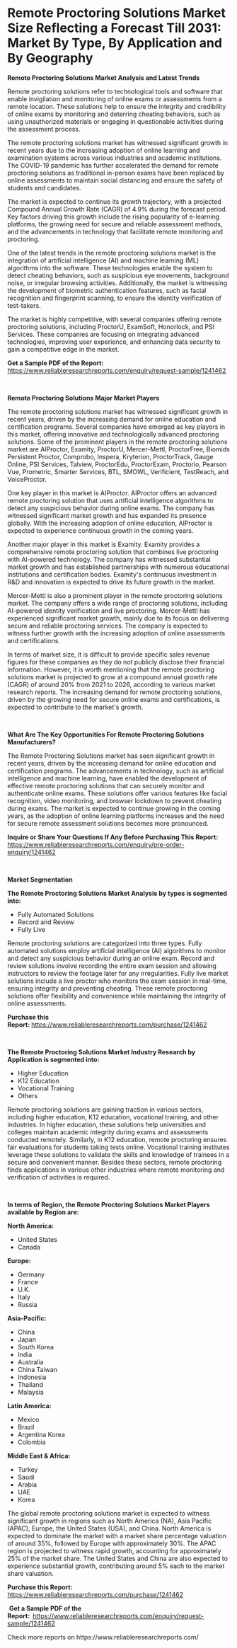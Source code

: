 <p><h1>Remote Proctoring Solutions Market Size Reflecting a Forecast Till 2031: Market By Type, By Application and By Geography</h1></p><p><strong>Remote Proctoring Solutions Market Analysis and Latest Trends</strong></p>
<p><p>Remote proctoring solutions refer to technological tools and software that enable invigilation and monitoring of online exams or assessments from a remote location. These solutions help to ensure the integrity and credibility of online exams by monitoring and deterring cheating behaviors, such as using unauthorized materials or engaging in questionable activities during the assessment process.</p><p>The remote proctoring solutions market has witnessed significant growth in recent years due to the increasing adoption of online learning and examination systems across various industries and academic institutions. The COVID-19 pandemic has further accelerated the demand for remote proctoring solutions as traditional in-person exams have been replaced by online assessments to maintain social distancing and ensure the safety of students and candidates.</p><p>The market is expected to continue its growth trajectory, with a projected Compound Annual Growth Rate (CAGR) of 4.9% during the forecast period. Key factors driving this growth include the rising popularity of e-learning platforms, the growing need for secure and reliable assessment methods, and the advancements in technology that facilitate remote monitoring and proctoring.</p><p>One of the latest trends in the remote proctoring solutions market is the integration of artificial intelligence (AI) and machine learning (ML) algorithms into the software. These technologies enable the system to detect cheating behaviors, such as suspicious eye movements, background noise, or irregular browsing activities. Additionally, the market is witnessing the development of biometric authentication features, such as facial recognition and fingerprint scanning, to ensure the identity verification of test-takers.</p><p>The market is highly competitive, with several companies offering remote proctoring solutions, including ProctorU, ExamSoft, Honorlock, and PSI Services. These companies are focusing on integrating advanced technologies, improving user experience, and enhancing data security to gain a competitive edge in the market.</p></p>
<p><strong>Get a Sample PDF of the Report:&nbsp;</strong> <a href="https://www.reliableresearchreports.com/enquiry/request-sample/1241462">https://www.reliableresearchreports.com/enquiry/request-sample/1241462</a></p>
<p>&nbsp;</p>
<p><strong>Remote Proctoring Solutions Major Market Players</strong></p>
<p><p>The remote proctoring solutions market has witnessed significant growth in recent years, driven by the increasing demand for online education and certification programs. Several companies have emerged as key players in this market, offering innovative and technologically advanced proctoring solutions. Some of the prominent players in the remote proctoring solutions market are AIProctor, Examity, ProctorU, Mercer-Mettl, ProctorFree, Biomids Persistent Proctor, Comprobo, Inspera, Kryterion, ProctorTrack, Gauge Online, PSI Services, Talview, ProctorEdu, ProctorExam, Proctorio, Pearson Vue, Prometric, Smarter Services, BTL, SMOWL, Verificient, TestReach, and VoiceProctor.</p><p>One key player in this market is AIProctor. AIProctor offers an advanced remote proctoring solution that uses artificial intelligence algorithms to detect any suspicious behavior during online exams. The company has witnessed significant market growth and has expanded its presence globally. With the increasing adoption of online education, AIProctor is expected to experience continuous growth in the coming years.</p><p>Another major player in this market is Examity. Examity provides a comprehensive remote proctoring solution that combines live proctoring with AI-powered technology. The company has witnessed substantial market growth and has established partnerships with numerous educational institutions and certification bodies. Examity's continuous investment in R&D and innovation is expected to drive its future growth in the market.</p><p>Mercer-Mettl is also a prominent player in the remote proctoring solutions market. The company offers a wide range of proctoring solutions, including AI-powered identity verification and live proctoring. Mercer-Mettl has experienced significant market growth, mainly due to its focus on delivering secure and reliable proctoring services. The company is expected to witness further growth with the increasing adoption of online assessments and certifications.</p><p>In terms of market size, it is difficult to provide specific sales revenue figures for these companies as they do not publicly disclose their financial information. However, it is worth mentioning that the remote proctoring solutions market is projected to grow at a compound annual growth rate (CAGR) of around 20% from 2021 to 2026, according to various market research reports. The increasing demand for remote proctoring solutions, driven by the growing need for secure online exams and certifications, is expected to contribute to the market's growth.</p></p>
<p>&nbsp;</p>
<p><strong>What Are The Key Opportunities For Remote Proctoring Solutions Manufacturers?</strong></p>
<p><p>The Remote Proctoring Solutions market has seen significant growth in recent years, driven by the increasing demand for online education and certification programs. The advancements in technology, such as artificial intelligence and machine learning, have enabled the development of effective remote proctoring solutions that can securely monitor and authenticate online exams. These solutions offer various features like facial recognition, video monitoring, and browser lockdown to prevent cheating during exams. The market is expected to continue growing in the coming years, as the adoption of online learning platforms increases and the need for secure remote assessment solutions becomes more pronounced.</p></p>
<p><strong>Inquire or Share Your Questions If Any Before Purchasing This Report:</strong> <a href="https://www.reliableresearchreports.com/enquiry/pre-order-enquiry/1241462">https://www.reliableresearchreports.com/enquiry/pre-order-enquiry/1241462</a></p>
<p>&nbsp;</p>
<p><strong>Market Segmentation</strong></p>
<p><strong>The Remote Proctoring Solutions Market Analysis by types is segmented into:</strong></p>
<p><ul><li>Fully Automated Solutions</li><li>Record and Review</li><li>Fully Live</li></ul></p>
<p><p>Remote proctoring solutions are categorized into three types. Fully automated solutions employ artificial intelligence (AI) algorithms to monitor and detect any suspicious behavior during an online exam. Record and review solutions involve recording the entire exam session and allowing instructors to review the footage later for any irregularities. Fully live market solutions include a live proctor who monitors the exam session in real-time, ensuring integrity and preventing cheating. These remote proctoring solutions offer flexibility and convenience while maintaining the integrity of online assessments.</p></p>
<p><strong>Purchase this Report:&nbsp;</strong><a href="https://www.reliableresearchreports.com/purchase/1241462">https://www.reliableresearchreports.com/purchase/1241462</a></p>
<p>&nbsp;</p>
<p><strong>The Remote Proctoring Solutions Market Industry Research by Application is segmented into:</strong></p>
<p><ul><li>Higher Education</li><li>K12 Education</li><li>Vocational Training</li><li>Others</li></ul></p>
<p><p>Remote proctoring solutions are gaining traction in various sectors, including higher education, K12 education, vocational training, and other industries. In higher education, these solutions help universities and colleges maintain academic integrity during exams and assessments conducted remotely. Similarly, in K12 education, remote proctoring ensures fair evaluations for students taking tests online. Vocational training institutes leverage these solutions to validate the skills and knowledge of trainees in a secure and convenient manner. Besides these sectors, remote proctoring finds applications in various other industries where remote monitoring and verification of activities is required.</p></p>
<p>&nbsp;</p>
<p><strong>In terms of Region, the Remote Proctoring Solutions Market Players available by Region are:</strong></p>
<p>
    <p> <strong> North America: </strong>
        <ul>
            <li>United States</li>
            <li>Canada</li>
        </ul>
        </p> 
    <p> <strong> Europe: </strong>
        <ul>
            <li>Germany</li>
            <li>France</li>
            <li>U.K.</li>
            <li>Italy</li>
            <li>Russia</li>
        </ul>
        </p> 
    <p> <strong> Asia-Pacific: </strong>
        <ul>
            <li>China</li>
            <li>Japan</li>
            <li>South Korea</li>
            <li>India</li>
            <li>Australia</li>
            <li>China Taiwan</li>
            <li>Indonesia</li>
            <li>Thailand</li>
            <li>Malaysia</li>
        </ul>
        </p> 
    <p> <strong> Latin America: </strong>
        <ul>
            <li>Mexico</li>
            <li>Brazil</li>
            <li>Argentina Korea</li>
            <li>Colombia</li>
        </ul>
        </p> 
    <p> <strong> Middle East & Africa: </strong>
        <ul>
            <li>Turkey</li>
            <li>Saudi</li>
            <li>Arabia</li>
            <li>UAE</li>
            <li>Korea</li>
        </ul>
    </p>
    </p>
<p><p>The global remote proctoring solutions market is expected to witness significant growth in regions such as North America (NA), Asia Pacific (APAC), Europe, the United States (USA), and China. North America is expected to dominate the market with a market share percentage valuation of around 35%, followed by Europe with approximately 30%. The APAC region is projected to witness rapid growth, accounting for approximately 25% of the market share. The United States and China are also expected to experience substantial growth, contributing around 5% each to the market share valuation.</p></p>
<p><strong>Purchase this Report: </strong><a href="https://www.reliableresearchreports.com/purchase/1241462">https://www.reliableresearchreports.com/purchase/1241462</a></p>
<p>&nbsp;<strong>Get a Sample PDF of the Report:&nbsp;&nbsp;</strong><a href="https://www.reliableresearchreports.com/enquiry/request-sample/1241462">https://www.reliableresearchreports.com/enquiry/request-sample/1241462</a></p>
<p><strong></strong></p>
<p>Check more reports on https://www.reliableresearchreports.com/</p>